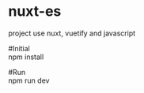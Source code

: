 # nuxt-es
project use nuxt, vuetify and javascript

#Initial<br>
npm install

#Run<br>
npm run dev

